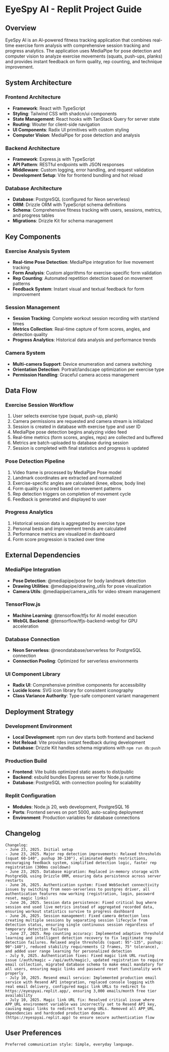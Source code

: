 # EyeSpy AI - Replit Project Guide

## Overview

EyeSpy AI is an AI-powered fitness tracking application that combines real-time exercise form analysis with comprehensive session tracking and progress analytics. The application uses MediaPipe for pose detection and computer vision to analyze exercise movements (squats, push-ups, planks) and provides instant feedback on form quality, rep counting, and technique improvement.

## System Architecture

### Frontend Architecture
- **Framework**: React with TypeScript
- **Styling**: Tailwind CSS with shadcn/ui components
- **State Management**: React hooks with TanStack Query for server state
- **Routing**: Wouter for client-side navigation
- **UI Components**: Radix UI primitives with custom styling
- **Computer Vision**: MediaPipe for pose detection and analysis

### Backend Architecture
- **Framework**: Express.js with TypeScript
- **API Pattern**: RESTful endpoints with JSON responses
- **Middleware**: Custom logging, error handling, and request validation
- **Development Setup**: Vite for frontend bundling and hot reload

### Database Architecture
- **Database**: PostgreSQL (configured for Neon serverless)
- **ORM**: Drizzle ORM with TypeScript schema definitions
- **Schema**: Comprehensive fitness tracking with users, sessions, metrics, and progress tables
- **Migrations**: Drizzle Kit for schema management

## Key Components

### Exercise Analysis System
- **Real-time Pose Detection**: MediaPipe integration for live movement tracking
- **Form Analysis**: Custom algorithms for exercise-specific form validation
- **Rep Counting**: Automated repetition detection based on movement patterns
- **Feedback System**: Instant visual and textual feedback for form improvement

### Session Management
- **Session Tracking**: Complete workout session recording with start/end times
- **Metrics Collection**: Real-time capture of form scores, angles, and detection quality
- **Progress Analytics**: Historical data analysis and performance trends

### Camera System
- **Multi-camera Support**: Device enumeration and camera switching
- **Orientation Detection**: Portrait/landscape optimization per exercise type
- **Permission Handling**: Graceful camera access management

## Data Flow

### Exercise Session Workflow
1. User selects exercise type (squat, push-up, plank)
2. Camera permissions are requested and camera stream is initialized
3. Session is created in database with exercise type and user ID
4. MediaPipe pose detection begins analyzing video feed
5. Real-time metrics (form scores, angles, reps) are collected and buffered
6. Metrics are batch-uploaded to database during session
7. Session is completed with final statistics and progress is updated

### Pose Detection Pipeline
1. Video frame is processed by MediaPipe Pose model
2. Landmark coordinates are extracted and normalized
3. Exercise-specific angles are calculated (knee, elbow, body line)
4. Form quality is scored based on movement patterns
5. Rep detection triggers on completion of movement cycle
6. Feedback is generated and displayed to user

### Progress Analytics
1. Historical session data is aggregated by exercise type
2. Personal bests and improvement trends are calculated
3. Performance metrics are visualized in dashboard
4. Form score progression is tracked over time

## External Dependencies

### MediaPipe Integration
- **Pose Detection**: @mediapipe/pose for body landmark detection
- **Drawing Utilities**: @mediapipe/drawing_utils for pose visualization
- **Camera Utils**: @mediapipe/camera_utils for video stream management

### TensorFlow.js
- **Machine Learning**: @tensorflow/tfjs for AI model execution
- **WebGL Backend**: @tensorflow/tfjs-backend-webgl for GPU acceleration

### Database Connection
- **Neon Serverless**: @neondatabase/serverless for PostgreSQL connection
- **Connection Pooling**: Optimized for serverless environments

### UI Component Library
- **Radix UI**: Comprehensive primitive components for accessibility
- **Lucide Icons**: SVG icon library for consistent iconography
- **Class Variance Authority**: Type-safe component variant management

## Deployment Strategy

### Development Environment
- **Local Development**: npm run dev starts both frontend and backend
- **Hot Reload**: Vite provides instant feedback during development
- **Database**: Drizzle Kit handles schema migrations with `npm run db:push`

### Production Build
- **Frontend**: Vite builds optimized static assets to dist/public
- **Backend**: esbuild bundles Express server for Node.js runtime
- **Database**: PostgreSQL with connection pooling for scalability

### Replit Configuration
- **Modules**: Node.js 20, web development, PostgreSQL 16
- **Ports**: Frontend serves on port 5000, auto-scaling deployment
- **Environment**: Production variables for database connections

## Changelog

```
Changelog:
- June 23, 2025. Initial setup
- June 23, 2025. Major rep detection improvements: Relaxed thresholds (squat 60-140°, pushup 30-130°), eliminated depth restrictions, encouraging feedback system, simplified detection logic, faster rep registration (300ms cooldown)
- June 23, 2025. Database migration: Replaced in-memory storage with PostgreSQL using Drizzle ORM, ensuring data persistence across server restarts
- June 26, 2025. Authentication system: Fixed WebSocket connectivity issues by switching from neon-serverless to postgres driver, all authentication features now working (registration, login, password reset, magic links)
- June 26, 2025. Session data persistence: Fixed critical bug where session end used live metrics instead of aggregated recorded data, ensuring workout statistics survive to progress dashboard
- June 26, 2025. Session management: Fixed camera detection loss creating multiple sessions by separating session lifecycle from detection status, ensuring single continuous session regardless of temporary detection failures
- June 27, 2025. Rep counting accuracy: Implemented adaptive threshold learning and intelligent detection recovery to fix legitimate rep detection failures. Relaxed angle thresholds (squat: 95°-135°, pushup: 90°-140°), reduced stability requirements (2 frames, 75° tolerance), and added user range learning for personalized detection
- July 9, 2025. Authentication fixes: Fixed magic link URL routing issue (/auth/magic → /api/auth/magic), updated registration to require email collection, migrated database schema to make email mandatory for all users, ensuring magic links and password reset functionality work properly
- July 10, 2025. Resend email service: Implemented production email service with Resend API integration, replaced console logging with real email delivery, configured magic link URLs to redirect to https://eyespyai.replit.app/, ensuring 3,000 emails/month free tier availability
- July 10, 2025. Magic link URL fix: Resolved critical issue where APP_URL environment variable was incorrectly set to Resend API key, causing magic links to redirect to wrong URLs. Removed all APP_URL dependencies and hardcoded production domain (https://eyespyai.replit.app) to ensure secure authentication flow
```

## User Preferences

```
Preferred communication style: Simple, everyday language.
```